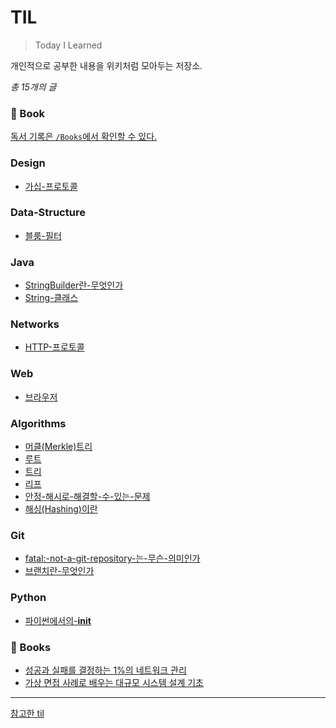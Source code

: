 
# TIL
> Today I Learned

개인적으로 공부한 내용을 위키처럼 모아두는 저장소.

_총 15개의 글_

### 📖 Book
[독서 기록은 `/Books`에서 확인할 수 있다.](https://github.com/river20s/TIL/tree/main/Books)

### Design
- [가십-프로토콜](https://github.com/river20s/TIL/blob/main/Design/가십-프로토콜.md)
### Data-Structure
- [블룸-필터](https://github.com/river20s/TIL/blob/main/Data-Structure/블룸-필터.md)
### Java
- [StringBuilder란-무엇인가](https://github.com/river20s/TIL/blob/main/Java/StringBuilder란-무엇인가.md)
- [String-클래스](https://github.com/river20s/TIL/blob/main/Java/String-클래스.md)
### Networks
- [HTTP-프로토콜](https://github.com/river20s/TIL/blob/main/Networks/HTTP-프로토콜.md)
### Web
- [브라우저](https://github.com/river20s/TIL/blob/main/Web/브라우저.md)
### Algorithms
- [머클(Merkle)트리](https://github.com/river20s/TIL/blob/main/Algorithms/머클(Merkle)트리.md)
- [루트](https://github.com/river20s/TIL/blob/main/Algorithms/루트.md)
- [트리](https://github.com/river20s/TIL/blob/main/Algorithms/트리.md)
- [리프](https://github.com/river20s/TIL/blob/main/Algorithms/리프.md)
- [안정-해시로-해결할-수-있는-문제](https://github.com/river20s/TIL/blob/main/Algorithms/안정-해시로-해결할-수-있는-문제.md)
- [해싱(Hashing)이란](https://github.com/river20s/TIL/blob/main/Algorithms/해싱(Hashing)이란.md)
### Git
- [fatal:-not-a-git-repository-는-무슨-의미인가](https://github.com/river20s/TIL/blob/main/Git/fatal:-not-a-git-repository-는-무슨-의미인가.md)
- [브랜치란-무엇인가](https://github.com/river20s/TIL/blob/main/Git/브랜치란-무엇인가.md)
### Python
- [파이썬에서의-__init__](https://github.com/river20s/TIL/blob/main/Python/파이썬에서의-__init__.md)

### 📖 Books

- [성공과 실패를 결정하는 1%의 네트워크 관리](https://github.com/river20s/TIL/tree/main/Books/HowNetworksWork#readme)
- [가상 면접 사례로 배우는 대규모 시스템 설계 기초](https://github.com/river20s/TIL/tree/main/Books/System%20Design%20Interview)

---
[참고한 til](https://github.com/jbranchaud/til)
